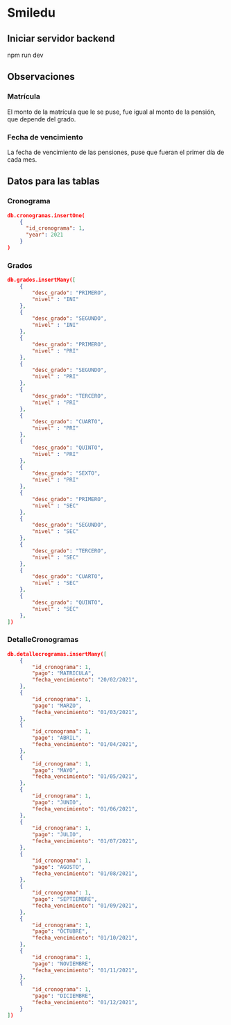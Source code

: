 # Smiledu

## Iniciar servidor backend

npm run dev

## Observaciones

### Matrícula
El monto de la matrícula que le se puse, fue igual al monto de la pensión, que depende del grado.

### Fecha de vencimiento
La fecha de vencimiento de las pensiones, puse que fueran el primer día de cada mes.

## Datos para las tablas

### Cronograma

```json
db.cronogramas.insertOne(
    {
      "id_cronograma": 1,
      "year": 2021
    }
)
```
### Grados

```json
db.grados.insertMany([
    {
        "desc_grado": "PRIMERO",
        "nivel" : "INI"
    },
    {
        "desc_grado": "SEGUNDO",
        "nivel" : "INI"
    },
    {
        "desc_grado": "PRIMERO",
        "nivel" : "PRI"
    },
    {
        "desc_grado": "SEGUNDO",
        "nivel" : "PRI"
    },
    {
        "desc_grado": "TERCERO",
        "nivel" : "PRI"
    },
    {
        "desc_grado": "CUARTO",
        "nivel" : "PRI"
    },
    {
        "desc_grado": "QUINTO",
        "nivel" : "PRI"
    },
    {
        "desc_grado": "SEXTO",
        "nivel" : "PRI"
    },
    {
        "desc_grado": "PRIMERO",
        "nivel" : "SEC"
    },
    {
        "desc_grado": "SEGUNDO",
        "nivel" : "SEC"
    },
    {
        "desc_grado": "TERCERO",
        "nivel" : "SEC"
    },
    {
        "desc_grado": "CUARTO",
        "nivel" : "SEC"
    },
    {
        "desc_grado": "QUINTO",
        "nivel" : "SEC"
    },
])
```
### DetalleCronogramas
```json
db.detallecrogramas.insertMany([
    {
        "id_cronograma": 1,
        "pago": "MATRICULA",
        "fecha_vencimiento": "20/02/2021",
    },
    {
        "id_cronograma": 1,
        "pago": "MARZO",
        "fecha_vencimiento": "01/03/2021",
    },
    {
        "id_cronograma": 1,
        "pago": "ABRIL",
        "fecha_vencimiento": "01/04/2021",
    },
    {
        "id_cronograma": 1,
        "pago": "MAYO",
        "fecha_vencimiento": "01/05/2021",
    },
    {
        "id_cronograma": 1,
        "pago": "JUNIO",
        "fecha_vencimiento": "01/06/2021",
    },
    {
        "id_cronograma": 1,
        "pago": "JULIO",
        "fecha_vencimiento": "01/07/2021",
    },
    {
        "id_cronograma": 1,
        "pago": "AGOSTO",
        "fecha_vencimiento": "01/08/2021",
    },
    {
        "id_cronograma": 1,
        "pago": "SEPTIEMBRE",
        "fecha_vencimiento": "01/09/2021",
    },
    {
        "id_cronograma": 1,
        "pago": "OCTUBRE",
        "fecha_vencimiento": "01/10/2021",
    },
    {
        "id_cronograma": 1,
        "pago": "NOVIEMBRE",
        "fecha_vencimiento": "01/11/2021",
    },
    {
        "id_cronograma": 1,
        "pago": "DICIEMBRE",
        "fecha_vencimiento": "01/12/2021",
    }
])
```

